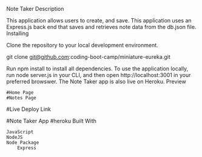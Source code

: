 Note Taker
Description

This application allows users to create, and save. This application uses an Express.js back end that saves and retrieves note data from the db.json file.
Installing

Clone the repository to your local development environment.

git clone git@github.com:coding-boot-camp/miniature-eureka.git

Run npm install to install all dependencies. To use the application locally, run node server.js in your CLI, and then open http://localhost:3001 in your preferred browswer. The Note Taker app is also live on Heroku.
Preview

    #Home Page
    #Notes Page

#Live Deploy Link

#Note Taker App
#heroku Built With

    JavaScript
    NodeJS
    Node Package
        Express
